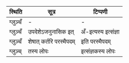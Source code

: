 | स्थिति | सूत्र | टिप्पणी |
| ----- | ------- | ------ |
| ग्लुञ्चँ | - | - |
| ग्लुञ्चँ | उपदेशेऽजनुनासिक इत् | अँ-इत्यस्य इत्संज्ञा |
| ग्लुञ्चँ | शेषात् कर्तरि परस्मैपदम् | इति परस्मैपदम् |
| ग्लुञ्च् | तस्य लोपः | इत्संज्ञकस्य लोपः |

